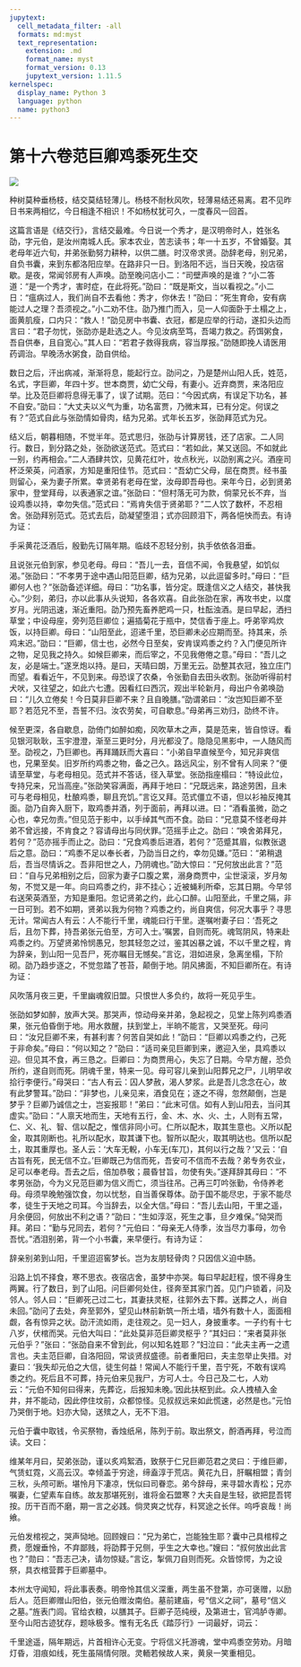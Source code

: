 ```yaml
---
jupytext:
  cell_metadata_filter: -all
  formats: md:myst
  text_representation:
    extension: .md
    format_name: myst
    format_version: 0.13
    jupytext_version: 1.11.5
kernelspec:
  display_name: Python 3
  language: python
  name: python3
---
```

# 第十六卷范巨卿鸡黍死生交

![](image/cover.jpg)

种树莫种垂杨枝，结交莫结轻薄儿。杨枝不耐秋风吹，轻薄易结还易离。君不见昨日书来两相忆，今日相逢不相识！不如杨杖犹可久，一度春风一回首。

这篇言语是《结交行》，言结交最难。今日说一个秀才，是汉明帝时人，姓张名劭，字元伯，是汝州南城人氏。家本农业，苦志读书；年一十五岁，不曾婚娶。其老母年近六旬，并弟张勤努力耕种，以供二膳。时汉帝求贤。劭辞老母，别兄弟，自负书囊，来到东都洛阳应举。在路非只一日。到洛阳不远，当日天晚，投店宿歇。是夜，常闻邻房有人声唤。劭至晚问店小二：“司壁声唤的是谁？“小二答道：“是一个秀才，害时症，在此将死。”劭曰：“既是斯文，当以看视之。”小二日：“瘟病过人，我们尚自不去看他：秀才，你休去！”劭曰：“死生育命，安有病能过人之理？吾须视之。”小二劝不住。劭乃推门而入，见一人仰面卧于土榻之上，面黄肌瘦，口内只：“救人！”劭见房中书囊、衣冠，都是应举的行动，遂扣头边而言曰：“君子勿忧，张劭亦是赴选之人。今见汝病至笃，吾竭力救之。药饵粥食，吾自供奉，且自宽心。”其人曰：“若君子救得我病，容当厚报。”劭随即挽人请医用药调治。早晚汤水粥食，劭自供给。

数日之后，汗出病减，渐渐将息，能起行立。劭问之，乃是楚州山阳人氏，姓范，名式，字巨卿，年四十岁。世本商贾，幼亡父母，有妻小。近弃商贾，来洛阳应举。比及范巨卿将息得无事了，误了试期。范曰：“今因式病，有误足下功名，甚不自安。”劭曰：“大丈夫以义气为重，功名富贾，乃微末耳，已有分定。何误之有？”范式自此与张劭情如骨肉，结为兄弟。式年长五岁，张劭拜范式为兄。

结义后，朝暮相随，不觉半年。范式思归，张劭与计算房钱，还了店家。二人同行。数日，到分路之处，张劭欲送范式。范式曰：“若如此，某又送回。不如就此一别，约再相会。”二人酒肆共饮，见黄花红叶，妆点秋光，以劭别离之兴。酒座司杯泛荣英，问酒家，方知是重阳佳节。范式曰：“吾幼亡父母，屈在商贾。经书虽则留心，亲为妻子所累。幸贤弟有老母在堂，汝母即吾母也。来年今日，必到贤弟家中，登堂拜母，以表通家之谊。”张劭曰：“但村落无可为款，倘蒙兄长不弃，当设鸡黍以持，幸勿失信。”范式曰：“焉肯失信于贤弟耶？”二人饮了数杯，不忍相舍。张劭拜别范式。范式去后，劭凝望堕泪；式亦回顾泪下，两各悒怏而去。有诗为证：

手采黄花泛酒后，殷勤先订隔年期。临歧不忍轻分别，执手依依各泪垂。

且说张元伯到家，参见老母。母曰：“吾儿一去，音信不闻，令我悬望，如饥似渴。”张劭曰：“不孝男于途中遇山阳范巨卿，结为兄弟，以此逗留多时。”母曰：“巨卿何人也？”张劭备述详细。母曰：“功名事，皆分定。既逢信义之人结交，甚快我心。”少刻，弟归，亦以此事从头说知，各各欢喜。自此张劭在家，再攻书史，以度岁月。光阴迅速，渐近重阳。劭乃预先畜养肥鸡一只，杜酝浊酒。是曰早起，洒扫草堂；中设母座，旁列范巨卿位；遍插菊花于瓶中，焚信香于座上。呼弟宰鸡炊饭，以持巨卿。母曰：“山阳至此，迢递千里，恐巨卿未必应期而至。持其来，杀鸡末迟。”劭曰：“巨卿，信士也，必然今日至矣，安肯误鸡黍之约？入门便见所许之物，足见我之持久。如候巨卿来，而后宰之，不见我倦倦之意。”母曰：“吾儿之友，必是端士。”遂烹炮以持。是曰，天晴曰朗，万里无云。劭整其衣冠，独立庄门而望。看看近午，不见到来。母恐误了农桑，令张勤自去田头收割。张劭听得前村犬吠，又往望之，如此六七遭。因看红曰西沉，观出半轮新月，母出户令弟唤劭曰：“儿久立倦矣！今日莫非巨卿不来？且自晚膳。”劭谓弟曰：“汝岂知巨卿不至耶？若范兄不至，吾誓不归。汝农劳矣，可自歇息。”母弟再三劝归，劭终不许。

候至更深，各自歇息，劭倚门如醉如痴，风吹草木之声，莫是范来，皆自惊讶。看见银河耿耿，玉宇澄澄，渐至三更时分，月光都没了。隐隐见黑影中，一人随风而至。劭视之，乃巨卿也。再拜踊跃而大喜曰：“小弟自早直候至今，知兄非爽信也，兄果至矣。旧岁所约鸡黍之物，备之己久。路远风尘，别不曾有人同来？”便请至草堂，与老母相见。范式并不答话，径入草堂。张劭指座榻曰：“特设此位，专持兄来，兄当高座。”张劭笑容满面，再拜于地曰：“兄既远来，路途劳困，且未可与老母相见，杜酿鸡黍，聊且充饥。”言讫又拜。范式僵立不语，但以衫袖反掩其面。劭乃自奔入厨下，取鸡黍并酒，列于面前，再拜以进。曰：“酒看虽微，劭之心也，幸兄勿责。”但见范于影中，以手绰其气而不食。劭曰：“兄意莫不怪老母并弟不曾远接，不肯食之？容请母出与同伏罪。”范摇手止之。劭曰：“唤舍弟拜兄，若何？”范亦摇手而止之。劭曰：“兄食鸡黍后进酒，若何？”范蹙其眉，似教张退后之意。劭曰：“鸡黍不足以奉长者，乃劭当日之约，幸勿见嫌。”范曰：“弟稍退后，吾当尽情诉之。吾非阳世之人，乃阴魂也。”劭大惊曰：“兄何放出此言？”范曰：“自与兄弟相别之后，回家为妻子口腹之累，溺身商贾中，尘世滚滚，岁月匆匆，不觉又是一年。向曰鸡黍之约，非不挂心；近被蝇利所牵，忘其日期。今早邻右送荣英酒至，方知是重阳。忽记贤弟之约，此心口醉。山阳至此，千里之隔，非一日可到。若不如期，贤弟以我为何物？鸡黍之约，尚自爽信，何况大事乎？寻思无计。常闻古人有云：人不能行千里，魂能曰行干里。遂嘱咐妻子曰：‘吾死之后，且勿下葬，持吾弟张元伯至，方可入士。’嘱罢，自则而死。魂驾阴风，特来赴鸡黍之约。万望贤弟怜悯愚兄，恕其轻忽之过，鉴其凶暴之诚，不以千里之程，肯为辞亲，到山阳一见吾尸，死亦瞩目无憾矣。”言讫，泪如进泉，急离坐榻，下阶砌。劭乃趋步逐之，不觉忽踏了苍苔，颠倒于地。阴风拂面，不知巨卿所在。有诗为证：

风吹落月夜三更，千里幽魂叙旧盟。只恨世人多负约，故将一死见乎生。

张劭如梦如醉，放声大哭。那哭声，惊动母亲并弟，急起视之，见堂上陈列鸡黍酒果，张元伯昏倒于地。用水救醒，扶到堂上，半晌不能言，又哭至死。母问曰：“汝兄巨卿不来，有甚利害？何苦自哭如此！”劭曰：“巨卿以鸡黍之约，己死于非命矣。”母曰：“何以知之？”劭曰：“适司亲见巨卿到来，邀迎入坐，具鸡黍以迎。但见其不食，再三恳之。巨卿曰：为商贾用心，失忘了日期。今早方醒，恐负所约，遂自则而死。阴魂千里，特来一见。母可容儿亲到山阳葬兄之尸，儿明早收拾行李便行。”母哭曰：“古人有云：囚人梦赦，渴人梦浆。此是吾儿念念在心，故有此梦警耳。”劭曰：“非梦也，儿亲见来，酒食见在；逐之不得，忽然颠倒，岂是梦乎？巨卿乃诚信之士，岂妄报耶！”弟曰：“此末可信。如有人到山阳去，当问其虚实。”劭曰：“人禀天地而生，天地有五行，金、木、水、火、土，人则有五常，仁、义、礼、智、信以配之，惟信非同小可。仁所以配木，取其生意也。义所以配金，取其刚断也。礼所以配水，取其谦下也。智所以配火，取其明达也。信所以配土，取其重厚也。圣人云：‘大车无輗，小车无(车兀)，其何以行之哉？’又云：‘自古旨有死，民无信不立。’巨卿既己为信而死，吾安可不信而不去哉？弟专务农业，足可以奉老母。吾去之后，倍加恭敬；晨昏甘旨，勿使有失。”遂拜辞其母曰：“不孝男张劭，今为义兄范巨卿为信义而亡，须当往吊。己再三叮吟张勤，令侍养老母。母须早晚勉强饮食，勿以忧愁，自当善保尊体。劭于国不能尽忠，于家不能尽孝，徒生于天地之司耳。今当辞去，以全大信。”母曰：“吾儿去山阳，干里之遥，月余便回，何放出不利之语？”劭曰：“生如淳沤，死生之事，旦夕难保。”恸哭而拜。弟曰：“勤与兄同去，若何？”元伯曰：“母亲无人侍季，汝当尽力事母，勿令吾忧。”洒泪别弟，背一个小书囊，来早便行。有诗为证：

辞亲别弟到山阳，千里迢迢窖梦长。岂为友朋轻骨肉？只因信义迫中肠。

沿路上饥不择食，寒不思衣。夜宿店舍，虽梦中亦哭。每曰早起赶程，恨不得身生两翼。行了数日，到了山阳。问巨卿何处住，径奔至其家门首。见门户锁着，问及邻人。邻人曰：“巨卿死己过二七，其妻扶灵枢，往郭外去下葬。送葬之人，尚自未回。”劭问了去处，奔至郭外，望见山林前新筑一所土墙，墙外有数十人，面面相觑，各有惊异之状。劭汗流如雨，走往观之。见一妇人，身披重孝。一子约有十七八岁，伏棺而哭。元伯大叫曰：“此处莫非范巨卿灵枢乎？”其妇曰：“来者莫非张元伯乎？”张曰：“张劭自来不曾到此，何以知名姓耶？”妇泣曰：“此夫主再一之遗言也。夫主范巨卿，自洛阳回，常谈贤叔盛德。前者重阳曰，夫主忽举止失措。对妻曰：‘我失却元伯之大信，徒生何益！常闻人不能行千里，吾宁死，不敢有误鸡黍之约。死后且不可葬，持元伯来见我尸，方可人士。今日己及二七，人劝云：“元伯不知何曰得来，先葬讫，后报知未晚。’因此扶枢到此。众人拽植入金井，并不能动，因此停住坟前，众都惊怪。见叔叔远来如此慌速，必然是也。”元怕乃哭倒于地。妇亦大恸，送殡之人，无不下泪。

元伯于囊中取钱，令买祭物，香烛纸帛，陈列于前。取出祭文，酹酒再拜，号泣而读。文曰：

维某年月曰，契弟张劭，谨以炙鸡絮酒，致祭于仁兄巨卿范君之灵曰：于维巨卿，气赁虹霓，义高云汉。幸倾盖于穷途，缔盍淳于荒店。黄花九日，肝瞩相盟；青剑三秋，头颅可断。堪怜月下凄凉，恍似曰司眷恋。弟今辞母，来寻碧水青松；兄亦嘱妻，仁望素车自练。故友那堪死别，谁将金石盟寒？大夫自是生轻，欲把昆吾锷按。历干百而不磨，期一言之必践。倘灵爽之忧存，料冥途之长伴。呜呼哀哉！尚飨。

元伯发棺视之，哭声恸地。回顾嫂曰：“兄为弟亡，岂能独生耶？囊中己具棺椁之费，愿嫂垂怜，不弃鄙贱，将劭葬于兄侧，乎生之大幸也。”嫂曰：“叔何放出此言也？”勋曰：“吾志己决，请勿惊疑。”言讫，掣佩刀自则而死。众皆惊愕，为之设祭，具衣棺营葬于巨卿墓中。

本州太守闻知，将此事表奏。明帝怜其信义深重，两生虽不登第，亦可褒赠，以励后人。范巨卿赠山阳伯，张元伯赠汝南伯。墓前建庙，号“信义之祠”，墓号“信义之墓。”旌表门闾。官给衣粮，以膳其子。巨卿子范纯绶，及第进士，官鸿胪寺卿。至今山阳古迹犹存，题咏极多。惟有无名氏《踏莎行》一词最好，词云：

千里途遥，隔年期远，片首相许心无变。宁将信义托游魂，堂中鸡黍空劳劝。月暗灯昏，泪痕如线，死生虽隔情何限。灵輀若候故人来，黄泉一笑重相见。

